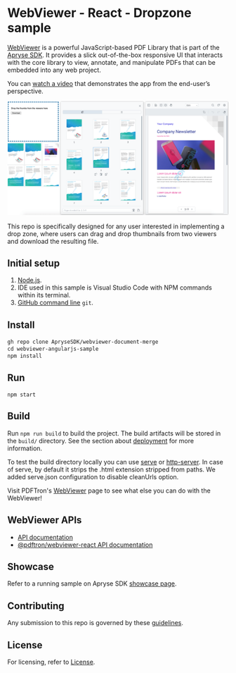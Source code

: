 # WebViewer - React - Dropzone sample

[WebViewer](https://www.pdftron.com/webviewer) is a powerful JavaScript-based PDF Library that is part of the [Apryse SDK](https://www.pdftron.com). It provides a slick out-of-the-box responsive UI that interacts with the core library to view, annotate, and manipulate PDFs that can be embedded into any web project.

You can [watch a video](https://youtu.be/ZKt38W7Ro4Y) that demonstrates the app from the end-user’s perspective.

![WebViewer UI](screen2.png)

This repo is specifically designed for any user interested in implementing a drop zone, where users can drag and drop thumbnails from two viewers and download the resulting file. 

## Initial setup

1. [Node.js](https://nodejs.org/en).
2. IDE used in this sample is Visual Studio Code with NPM commands within its terminal.
3. [GitHub command line](https://github.com/git-guides/install-git) `git`.


## Install

```
gh repo clone ApryseSDK/webviewer-document-merge
cd webviewer-angularjs-sample
npm install
```

## Run

```
npm start
```

## Build

Run `npm run build` to build the project. The build artifacts will be stored in the `build/` directory. See the section about [deployment](https://facebook.github.io/create-react-app/docs/deployment) for more information.

To test the build directory locally you can use [serve](https://www.npmjs.com/package/serve) or [http-server](https://www.npmjs.com/package/http-server). In case of serve, by default it strips the .html extension stripped from paths. We added serve.json configuration to disable cleanUrls option. 



Visit PDFTron's [WebViewer](https://docs.apryse.com/documentation/web/) page to see what else you can do with the WebViewer!

## WebViewer APIs

* [API documentation](https://docs.apryse.com/api/web/WebViewerInstance.html)
* [@pdftron/webviewer-react API documentation](https://github.com/ApryseSDK/webviewer-react)

## Showcase

Refer to a running sample on Apryse SDK [showcase page](https://showcase.apryse.com/).

## Contributing

Any submission to this repo is governed by these [guidelines](/CONTRIBUTING.md).


## License

For licensing, refer to [License](LICENSE).
